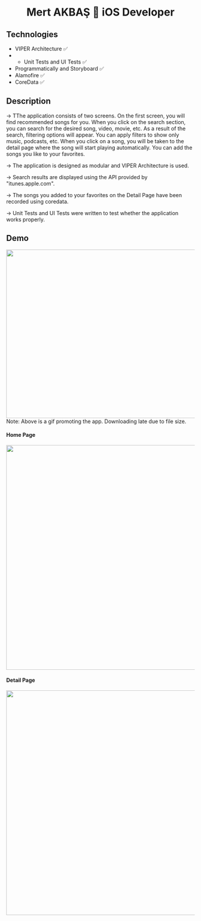 <h1 align=center>Mert AKBAŞ  iOS Developer</h1> 

## Technologies
+ VIPER Architecture ✅
+ + Unit Tests and UI Tests ✅
+ Programmatically and Storyboard ✅
+ Alamofire ✅
+ CoreData ✅


## Description

-> TThe application consists of two screens. On the first screen, you will find recommended songs for you. When you click on the search section, you can search for the desired song, video, movie, etc. As a result of the search, filtering options will appear. You can apply filters to show only music, podcasts, etc. When you click on a song, you will be taken to the detail page where the song will start playing automatically. You can add the songs you like to your favorites.

-> The application is designed as modular and VIPER Architecture is used.

-> Search results are displayed using the API provided by "itunes.apple.com".

-> The songs you added to your favorites on the Detail Page have been recorded using coredata.

-> Unit Tests and UI Tests were written to test whether the application works properly.


## Demo
<img src="https://github.com/akbasmert/MertAKBAS_HWFinal/blob/main/ReadmePhotos/gif.gif" width="800" height="450" />
Note: Above is a gif promoting the app. Downloading late due to file size.

#### Home Page 

<img src="https://github.com/akbasmert/MertAKBAS_HWFinal/blob/main/ReadmePhotos/foto1.png" width="800" height="600" />

#### Detail Page 

<img src="https://github.com/akbasmert/MertAKBAS_HWFinal/blob/main/ReadmePhotos/foto2.png" width="800" height="600" />

